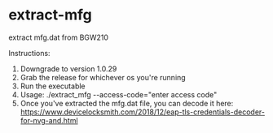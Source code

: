 # extract-mfg
extract mfg.dat from BGW210

Instructions:

1) Downgrade to version 1.0.29
2) Grab the release for whichever os you're running
3) Run the executable
4) Usage: ./extract_mfg --access-code="enter access code"
5) Once you've extracted the mfg.dat file, you can decode it here: https://www.devicelocksmith.com/2018/12/eap-tls-credentials-decoder-for-nvg-and.html
